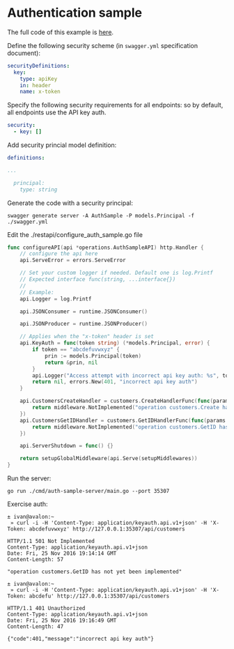 # Authentication sample

The full code of this example is [here][example_code].

Define the following security scheme (in `swagger.yml` specification document):

```yaml
securityDefinitions:
  key:
    type: apiKey
    in: header
    name: x-token
```

Specify the following security requirements for all endpoints: so by default,
all endpoints use the API key auth.

```yaml
security:
  - key: []
```

Add security princial model definition:

```yaml
definitions:

...

  principal:
    type: string
```

Generate the code with a security principal:

```shell
swagger generate server -A AuthSample -P models.Principal -f ./swagger.yml
```

Edit the ./restapi/configure_auth_sample.go file

```go
func configureAPI(api *operations.AuthSampleAPI) http.Handler {
	// configure the api here
	api.ServeError = errors.ServeError

	// Set your custom logger if needed. Default one is log.Printf
	// Expected interface func(string, ...interface{})
	//
	// Example:
	api.Logger = log.Printf

	api.JSONConsumer = runtime.JSONConsumer()

	api.JSONProducer = runtime.JSONProducer()

	// Applies when the "x-token" header is set
	api.KeyAuth = func(token string) (*models.Principal, error) {
		if token == "abcdefuvwxyz" {
			prin := models.Principal(token)
			return &prin, nil
		}
		api.Logger("Access attempt with incorrect api key auth: %s", token)
		return nil, errors.New(401, "incorrect api key auth")
	}

	api.CustomersCreateHandler = customers.CreateHandlerFunc(func(params customers.CreateParams, principal *models.Principal) middleware.Responder {
		return middleware.NotImplemented("operation customers.Create has not yet been implemented")
	})
	api.CustomersGetIDHandler = customers.GetIDHandlerFunc(func(params customers.GetIDParams, principal *models.Principal) middleware.Responder {
		return middleware.NotImplemented("operation customers.GetID has not yet been implemented")
	})

	api.ServerShutdown = func() {}

	return setupGlobalMiddleware(api.Serve(setupMiddlewares))
}
```

Run the server:

```shell
go run ./cmd/auth-sample-server/main.go --port 35307
```

Exercise auth:

```shellsession
± ivan@avalon:~  
 » curl -i -H 'Content-Type: application/keyauth.api.v1+json' -H 'X-Token: abcdefuvwxyz' http://127.0.0.1:35307/api/customers
```
```http
HTTP/1.1 501 Not Implemented
Content-Type: application/keyauth.api.v1+json
Date: Fri, 25 Nov 2016 19:14:14 GMT
Content-Length: 57

"operation customers.GetID has not yet been implemented"
```
```shellsession
± ivan@avalon:~  
 » curl -i -H 'Content-Type: application/keyauth.api.v1+json' -H 'X-Token: abcdefu' http://127.0.0.1:35307/api/customers
```
```http
HTTP/1.1 401 Unauthorized
Content-Type: application/keyauth.api.v1+json
Date: Fri, 25 Nov 2016 19:16:49 GMT
Content-Length: 47

{"code":401,"message":"incorrect api key auth"}
```

[example_code]: https://github.com/circl-dev/go-swagger/tree/master/examples/authentication
